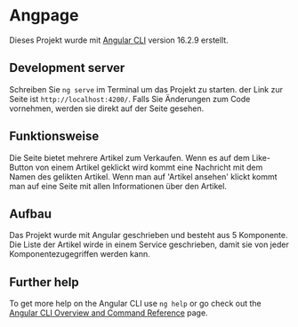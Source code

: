 # Angpage

Dieses Projekt wurde mit  [Angular CLI](https://github.com/angular/angular-cli) version 16.2.9 erstellt.

## Development server

Schreiben Sie `ng serve` im Terminal um das Projekt zu starten. der Link zur Seite ist  `http://localhost:4200/`. Falls Sie Änderungen zum Code vornehmen, werden sie direkt auf der Seite gesehen.


## Funktionsweise

Die Seite bietet mehrere Artikel zum Verkaufen.
Wenn es auf dem Like-Button von einem Artikel geklickt wird kommt eine Nachricht mit dem Namen des gelikten Artikel.
Wenn man auf 'Artikel ansehen' klickt kommt man auf eine Seite mit allen Informationen über den Artikel. 

## Aufbau

Das Projekt wurde mit Angular geschrieben und besteht aus 5 Komponente. Die Liste der Artikel wirde in einem Service geschrieben, damit sie von jeder Komponentezugegriffen werden kann.

## Further help

To get more help on the Angular CLI use `ng help` or go check out the [Angular CLI Overview and Command Reference](https://angular.io/cli) page.

